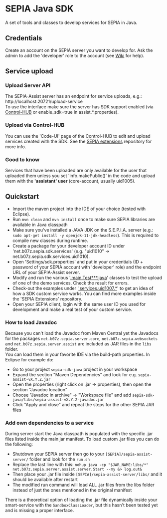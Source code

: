 # SEPIA Java SDK
A set of tools and classes to develop services for SEPIA in Java.

## Credentials
Create an account on the SEPIA server you want to develop for.
Ask the admin to add the 'developer' role to the account (see [Wiki](https://github.com/SEPIA-Framework/sepia-docs/wiki/Create-and-Edit-Users) for help).

## Service upload

### Upload Server API
The SEPIA-Assist server has an endpoint for service uploads, e.g.: http://localhost:20721/upload-service  
To use the interface make sure the server has SDK support enabled (via [Control-HUB](https://github.com/SEPIA-Framework/sepia-admin-tools/tree/master/admin-web-tools) or enable_sdk=true in assist.*.properties).  

### Upload via Control-HUB
You can use the 'Code-UI' page of the Control-HUB to edit and upload services created with the SDK. See the [SEPIA extensions](https://github.com/SEPIA-Framework/sepia-extensions) repository for more info.

### Good to know
Services that have been uploaded are only available for the user that uploaded them unless you set 'info.makePublic()' in the code and upload them with the **'assistant' user** (core-account, usually uid1005).

## Quickstart
- Import the maven project into the IDE of your choice (tested with Eclipse).
- Run `mvn clean` and `mvn install` once to make sure SEPIA libraries are available in Java classpath
- Make sure you've installed a JAVA JDK on the S.E.P.I.A. server (e.g.: `sudo apt-get install -y openjdk-11-jdk-headless`). This is required to compile new classes during runtime.
- Create a package for your developer account ID under 'net.b07z.sepia.sdk.services' (e.g. "uid1010" -> net.b07z.sepia.sdk.services.uid1010).
- Open 'Settings/sdk.properties' and put in your credentials (ID + password of your SEPIA account with 'developer' role) and the endpoint URL of your SEPIA-Assist server.
- Modify and run the various '[.main.Test***.java](https://github.com/SEPIA-Framework/sepia-sdk-java/tree/dev/src/main/java/net/b07z/sepia/sdk/main)' classes to test the upload of one of the demo services. Check the result for errors.
- Check-out the examples under '[.services.uid1007.*](https://github.com/SEPIA-Framework/sepia-sdk-java/tree/dev/src/main/java/net/b07z/sepia/sdk/services/uid1007)' to get an idea of how a SDK custom service works. You can find more examples inside the 'SEPIA Extensions' repository.
- Open your SEPIA client, login with the same user ID you used for development and make a real test of your custom service.

### How to load Javadoc

Because you can't load the Javadoc from Maven Central yet the Javadocs for the packages `net.b07z.sepia.server.core`, `net.b07z.sepia.websockets` and `net.b07z.sepia.server.assist` are included as JAR files in the `libs` folder.  
You can load them in your favorite IDE via the build-path properties. In Eclipse for example do:
- Go to your project `sepia-sdk-java` project in your workspace
- Expand the section "Maven Dependencies" and look for e.g. `sepia-assist-vX.Y.Z.jar`
- Open the properties (right click on .jar -> properties), then open the section "Javadoc location"
- Choose "Javadoc in archive" -> "Workspace file" and add `sepia-sdk-java/libs/sepia-assist-vX.Y.Z-javadoc.jar`
- Click "Apply and close" and repeat the steps for the other SEPIA JAR files

### Add own dependencies to a service

During server start the Java classpath is populated with the specific .jar files listed inside the main jar manifest. To load custom .jar files you can do the following:
- Shutdown your SEPIA server then go to your `[SEPIA]/sepia-assist-server/` folder and look for the `run.sh`
- Replace the last line with this: `nohup java -cp "$JAR_NAME:libs/*" net.b07z.sepia.server.assist.server.Start --my &> log.out&`
- Then place your .jar file inside `[SEPIA]/sepia-assist-server/libs/` and it should be available after restart
- The modified run command will load ALL .jar files from the libs folder instead of just the ones mentioned in the original manifest

There is a theoretical option of loading the .jar file dynamically inside your smart-service with the `SandboxClassLoader`, but this hasn't been tested yet and is missing a proper interface.
